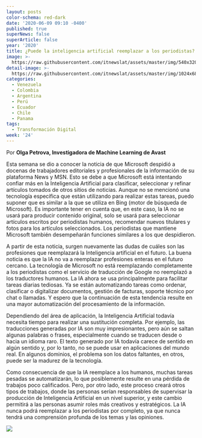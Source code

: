 ```yaml
---
layout: posts
color-schema: red-dark
date: '2020-06-09 09:10 -0400'
published: true
superNews: false
superArticle: false
year: '2020'
title: ¿Puede la inteligencia artificial reemplazar a los periodistas?
image: >-
  https://raw.githubusercontent.com/itnewslat/assets/master/img/540x320/Periodistas-p.jpg
detail-image: >-
  https://raw.githubusercontent.com/itnewslat/assets/master/img/1024x680/Periodistas-g.jpg
categories:
  - Venezuela
  - Colombia
  - Argentina
  - Perú
  - Ecuador
  - Chile
  - Panama
tags:
  - Transformación Digital
week: '24'
---
```

Por **Olga Petrova, Investigadora de Machine Learning de Avast**

Esta semana se dio a conocer la noticia de que Microsoft despidió a docenas de trabajadores editoriales y profesionales de la información de su plataforma News y MSN. Esto se debe a que Microsoft está intentando confiar más en la Inteligencia Artificial para clasificar, seleccionar y refinar artículos tomados de otros sitios de noticias. Aunque no se mencionó una tecnología específica que están utilizando para realizar estas tareas, puedo suponer que es similar a la que se utiliza en Bing (motor de búsqueda de Microsoft). Es importante tener en cuenta que, en este caso, la IA no se usará para producir contenido original, solo se usará para seleccionar artículos escritos por periodistas humanos, recomendar nuevos titulares y fotos para los artículos seleccionados. Los periodistas que mantiene Microsoft también desempeñarán funciones similares a los que despidieron.

A partir de esta noticia, surgen nuevamente las dudas de cuáles son las profesiones que reemplazará la Inteligencia artificial en el futuro. La buena noticia es que la IA no va a reemplazar profesiones enteras en el futuro cercano. La tecnología de Microsoft no está reemplazando completamente a los periodistas como el servicio de traducción de Google no reemplazó a los traductores humanos. La IA ahora se usa principalmente para facilitar tareas diarias tediosas. Ya se están automatizando tareas como ordenar, clasificar o digitalizar documentos, gestión de facturas, soporte técnico por chat o llamadas. Y espero que la continuación de esta tendencia resulte en una mayor automatización del procesamiento de la información.

Dependiendo del área de aplicación, la Inteligencia Artificial todavía necesita tiempo para realizar una sustitución completa. Por ejemplo, las traducciones generadas por IA son muy impresionantes, pero aún se saltan algunas palabras o frases, especialmente cuando se traducen desde o hacia un idioma raro. El texto generado por IA todavía carece de sentido en algún sentido y, por lo tanto, no se puede usar en aplicaciones del mundo real. En algunos dominios, el problema son los datos faltantes, en otros, puede ser la madurez de la tecnología.

Como consecuencia de que la IA reemplace a los humanos, muchas tareas pesadas se automatizarán, lo que posiblemente resulte en una pérdida de trabajos poco calificados. Pero, por otro lado, este proceso creará otros tipos de trabajos, donde las personas serían responsables de supervisar la producción de Inteligencia Artificial en un nivel superior, y este cambio permitirá a las personas asumir roles más creativos y estratégicos. La IA nunca podrá reemplazar a los periodistas por completo, ya que nunca tendrá una comprensión profunda de los temas y las opiniones.

<img src="https://tracker.metricool.com/c3po.jpg?hash=56f88a41e39ab42c063cc51676587a04"/>